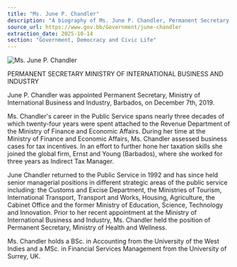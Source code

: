 ```yaml
---
title: "Ms. June P. Chandler"
description: "A biography of Ms. June P. Chandler, Permanent Secretary at the Ministry of International Business and Industry, highlighting her career and educational background."
source_url: https://www.gov.bb/Government/june-chandler
extraction_date: 2025-10-14
section: "Government, Democracy and Civic Life"
---
```

![Ms. June P. Chandler](https://www.gov.bb/media_files/June%20Chandler_2.jpg)

PERMANENT SECRETARY
MINISTRY OF INTERNATIONAL BUSINESS AND INDUSTRY

June P. Chandler was appointed Permanent Secretary, Ministry of International Business and Industry, Barbados, on December 7th, 2019.

Ms. Chandler's career in the Public Service spans nearly three decades of which twenty-four years were spent attached to the Revenue Department of the Ministry of Finance and Economic Affairs. During her time at the Ministry of Finance and Economic Affairs, Ms. Chandler assessed business cases for tax incentives. In an effort to further hone her taxation skills she joined the global firm, Ernst and Young (Barbados), where she worked for three years as Indirect Tax Manager.

June Chandler returned to the Public Service in 1992 and has since held senior managerial positions in different strategic areas of the public service including: the Customs and Excise Department, the Ministries of Tourism, International Transport, Transport and Works, Housing, Agriculture, the Cabinet Office and the former Ministry of Education, Science, Technology and Innovation. Prior to her recent appointment at the Ministry of International Business and Industry, Ms. Chandler held the position of Permanent Secretary, Ministry of Health and Wellness.

Ms. Chandler holds a BSc. in Accounting from the University of the West Indies and a MSc. in Financial Services Management from the University of Surrey, UK.
```